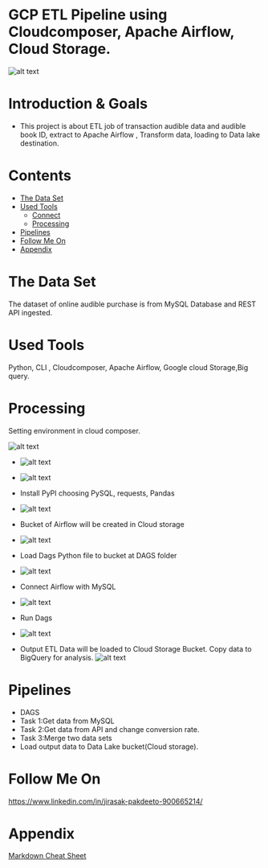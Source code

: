 
# GCP ETL Pipeline using Cloudcomposer, Apache Airflow, Cloud Storage. 
![alt text](https://github.com/Jira-saki/ETL-Pipeline-GCP/blob/main/image/GCP_ETL.png)

# Introduction & Goals
- This project is about ETL job of transaction audible data and audible book ID, extract to Apache Airflow , Transform data, loading to Data lake destination. 


# Contents

- [The Data Set](#the-data-set)
- [Used Tools](#used-tools)
  - [Connect](#connect)
  - [Processing](#processing)
- [Pipelines](#pipelines)
- [Follow Me On](#follow-me-on)
- [Appendix](#appendix)


# The Data Set
The dataset of online audible purchase is from MySQL Database and REST API ingested. 


# Used Tools
 Python, CLI , Cloudcomposer, Apache Airflow, Google cloud Storage,Big query.



# Processing
Setting environment in cloud composer.


![alt text](https://github.com/Jira-saki/ETL-Pipeline-GCP/blob/main/image/set-env-01.png)
- ![alt text](https://github.com/Jira-saki/ETL-Pipeline-GCP/blob/main/image/set-env-02.png)
- ![alt text](https://github.com/Jira-saki/ETL-Pipeline-GCP/blob/main/image/create-pipeline.png)
- Install PyPI choosing PySQL, requests, Pandas
- ![alt text](https://github.com/Jira-saki/ETL-Pipeline-GCP/blob/main/image/install_PyPI.png)

- Bucket of Airflow will be created in Cloud storage
- ![alt text](https://github.com/Jira-saki/ETL-Pipeline-GCP/blob/main/image/bucket-from-airflow.png) 

- Load Dags Python file to bucket at DAGS folder 
-  ![alt text](https://github.com/Jira-saki/ETL-Pipeline-GCP/blob/main/image/load-dags-to-gcs.png)

- Connect Airflow with MySQL
- ![alt text](https://github.com/Jira-saki/ETL-Pipeline-GCP/blob/main/image/connect-mysql.png)

- Run Dags
- ![alt text](https://github.com/Jira-saki/ETL-Pipeline-GCP/blob/main/image/final_dags.png)

- Output ETL Data will be loaded to Cloud Storage Bucket. Copy data to BigQuery for analysis. 
![alt text](https://github.com/Jira-saki/ETL-Pipeline-GCP/blob/main/image/output-bucket.png)


# Pipelines
-  DAGS
-  Task 1:Get data from MySQL
-  Task 2:Get data from API and change conversion rate.
-  Task 3:Merge two data sets
-  Load output data to Data Lake bucket(Cloud storage).




# Follow Me On
https://www.linkedin.com/in/jirasak-pakdeeto-900665214/

# Appendix

[Markdown Cheat Sheet](https://github.com/adam-p/markdown-here/wiki/Markdown-Cheatsheet)
